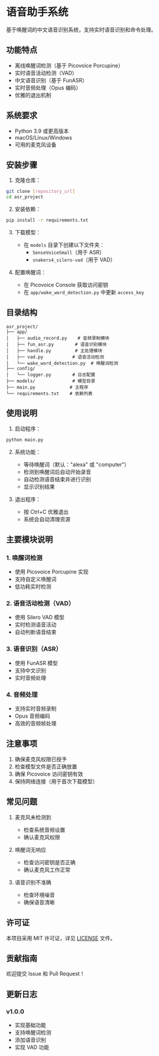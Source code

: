 # 语音助手系统

基于唤醒词的中文语音识别系统，支持实时语音识别和命令处理。

## 功能特点

- 离线唤醒词检测（基于 Picovoice Porcupine）
- 实时语音活动检测（VAD）
- 中文语音识别（基于 FunASR）
- 实时音频处理（Opus 编码）
- 优雅的退出机制

## 系统要求

- Python 3.9 或更高版本
- macOS/Linux/Windows
- 可用的麦克风设备

## 安装步骤

1. 克隆仓库：
```bash
git clone [repository_url]
cd asr_project
```

2. 安装依赖：
```bash
pip install -r requirements.txt
```

3. 下载模型：
   - 在 `models` 目录下创建以下文件夹：
     - `SenseVoiceSmall`（用于 ASR）
     - `snakers4_silero-vad`（用于 VAD）

4. 配置唤醒词：
   - 在 Picovoice Console 获取访问密钥
   - 在 `app/wake_word_detection.py` 中更新 `access_key`

## 目录结构

```
asr_project/
├── app/
│   ├── audio_record.py    # 音频录制模块
│   ├── fun_asr.py        # 语音识别模块
│   ├── handle.py         # 主处理模块
│   ├── vad.py           # 语音活动检测
│   └── wake_word_detection.py  # 唤醒词检测
├── config/
│   └── logger.py        # 日志配置
├── models/              # 模型目录
├── main.py             # 主程序
└── requirements.txt    # 依赖列表
```

## 使用说明

1. 启动程序：
```bash
python main.py
```

2. 系统功能：
   - 等待唤醒词（默认："alexa" 或 "computer"）
   - 检测到唤醒词后自动开始录音
   - 自动检测语音结束并进行识别
   - 显示识别结果

3. 退出程序：
   - 按 Ctrl+C 优雅退出
   - 系统会自动清理资源

## 主要模块说明

### 1. 唤醒词检测
- 使用 Picovoice Porcupine 实现
- 支持自定义唤醒词
- 低功耗实时检测

### 2. 语音活动检测（VAD）
- 使用 Silero VAD 模型
- 实时检测语音活动
- 自动判断语音结束

### 3. 语音识别（ASR）
- 使用 FunASR 模型
- 支持中文识别
- 实时音频处理

### 4. 音频处理
- 支持实时音频录制
- Opus 音频编码
- 高效的音频帧处理

## 注意事项

1. 确保麦克风权限已授予
2. 检查模型文件是否正确放置
3. 确保 Picovoice 访问密钥有效
4. 保持网络连接（用于首次下载模型）

## 常见问题

1. 麦克风未检测到
   - 检查系统音频设置
   - 确认麦克风权限

2. 唤醒词无响应
   - 检查访问密钥是否正确
   - 确认麦克风工作正常

3. 语音识别不准确
   - 检查环境噪音
   - 确保语音清晰

## 许可证

本项目采用 MIT 许可证，详见 [LICENSE](LICENSE) 文件。

## 贡献指南

欢迎提交 Issue 和 Pull Request！

## 更新日志

### v1.0.0
- 实现基础功能
- 支持唤醒词检测
- 添加语音识别
- 实现 VAD 功能
